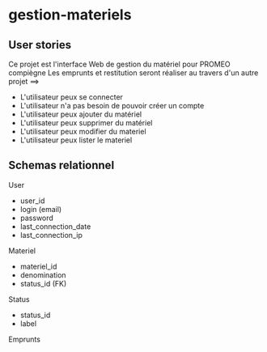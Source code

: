 # gestion-materiels

## User stories

Ce projet est l'interface Web de gestion du matériel pour PROMEO compiègne 
Les emprunts et restitution seront réaliser au travers d'un autre projet ==>

- L'utilisateur peux se connecter
- L'utilisateur n'a pas besoin de pouvoir créer un compte
- L'utilisateur peux ajouter du matériel
- L'utilisateur peux supprimer du matériel
- L'utilisateur peux modifier du materiel
- L'utilisateur peux lister le materiel


## Schemas relationnel

User
- user_id 
- login (email)
- password
- last_connection_date
- last_connection_ip

Materiel
- materiel_id
- denomination
- status_id (FK)

Status
- status_id 
- label

Emprunts